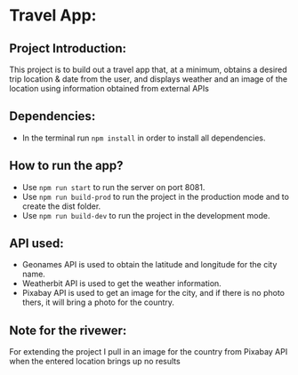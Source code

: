 # Travel App:

## Project Introduction:
This project is to build out a travel app that, at a minimum, obtains a desired trip location & date from the user, and displays weather and an image of the location using information obtained from external APIs

## Dependencies:
- In the terminal run `npm install` in order to install all dependencies.

## How to run the app?
- Use `npm run start` to run the server on port 8081.
- Use `npm run build-prod` to run the project in the production mode and to create the dist folder.
- Use `npm run build-dev` to run the project in the development mode.

## API used:
- Geonames API is used to obtain the latitude and longitude for the city name.
- Weatherbit API is used to get the weather information.
- Pixabay API is used to get an image for the city, and if there is no photo thers, it will bring a photo for the country.

## Note for the rivewer:
For extending the project I pull in an image for the country from Pixabay API when the entered location brings up no results

